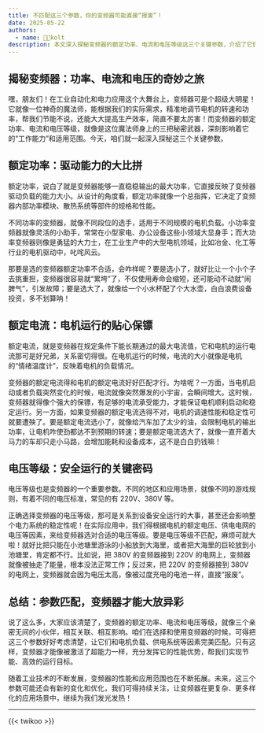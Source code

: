 ```yaml
---
title: 不匹配这三个参数，你的变频器可能直接“报废”！
date: 2025-05-22
authors:
  - name: 🧑‍💼kolt
description: 本文深入探秘变频器的额定功率、电流和电压等级这三个关键参数，介绍了它们对变频器“工作能力”和适用范围的影响，阐述了选择不合适参数带来的问题，强调参数匹配对变频器发挥性能优势以实现节能、高效运行目标的重要性，还提及未来这三个参数可能有新变化和优化。
---
```


## 揭秘变频器：功率、电流和电压的奇妙之旅
嘿，朋友们！在工业自动化和电力应用这个大舞台上，变频器可是个超级大明星！它就像一位神奇的魔法师，能根据我们的实际需求，精准地调节电机的转速和功率，帮我们节能不说，还能大大提高生产效率，简直不要太厉害！而变频器的额定功率、电流和电压等级，就像是这位魔法师身上的三把秘密武器，深刻影响着它的“工作能力”和适用范围。今天，咱们就一起深入探秘这三个关键参数。

## 额定功率：驱动能力的大比拼
额定功率，说白了就是变频器能够一直稳稳输出的最大功率，它直接反映了变频器驱动负载的能力大小。从设计的角度看，额定功率就像一个总指挥，它决定了变频器内部功率模块、散热系统等部件的规格和性能。

不同功率的变频器，就像不同段位的选手，适用于不同规模的电机负载。小功率变频器就像灵活的小助手，常常在小型家电、办公设备这些小领域大显身手；而大功率变频器则像是勇猛的大力士，在工业生产中的大型电机领域，比如冶金、化工等行业的电机驱动中，叱咤风云。

那要是选的变频器额定功率不合适，会咋样呢？要是选小了，就好比让一个小个子去挑重担，变频器很容易就“累垮”了，不仅使用寿命会缩短，还可能动不动就“闹脾气”，引发故障；要是选大了，就像给一个小水杯配了个大水壶，白白浪费设备投资，多不划算呐！

## 额定电流：电机运行的贴心保镖
额定电流，就是变频器在规定条件下能长期通过的最大电流值，它和电机的运行电流那可是好兄弟，关系密切得很。在电机运行的时候，电流的大小就像是电机的“情绪温度计”，反映着电机的负载情况。

变频器的额定电流得和电机的额定电流好好匹配才行。为啥呢？一方面，当电机启动或者负载突然变化的时候，电流就像突然爆发的小宇宙，会瞬间增大。这时候，变频器就得像个强大的保镖，有足够的电流承受能力，才能保证电机顺利启动和稳定运行。另一方面，如果变频器的额定电流选得不对，电机的调速性能和稳定性可就要遭殃了。要是额定电流选小了，就像给汽车加了太少的油，会限制电机的输出功率，让电机咋使劲都达不到预期的转速；要是额定电流选大了，就像一直开着大马力的车却只走小马路，会增加能耗和设备成本，这不是白白扔钱嘛！

## 电压等级：安全运行的关键密码
电压等级也是变频器的一个重要参数。不同的地区和应用场景，就像不同的游戏规则，有着不同的电压标准，常见的有 220V、380V 等。

正确选择变频器的电压等级，那可是关系到设备安全运行的大事，甚至还会影响整个电力系统的稳定性呢！在实际应用中，我们得根据电机的额定电压、供电电网的电压等因素，来给变频器选对合适的电压等级。要是电压等级不匹配，麻烦可就大啦！就好比把只能在小池塘里游泳的小船放到大海里，或者把大海里的巨轮放到小池塘里，肯定都不行。比如说，把 380V 的变频器接到 220V 的电网上，变频器就像被抽走了能量，根本没法正常工作；反过来，把 220V 的变频器接到 380V 的电网上，变频器就会因为电压太高，像被过度充电的电池一样，直接“报废”。

## 总结：参数匹配，变频器才能大放异彩
说了这么多，大家应该清楚了，变频器的额定功率、电流和电压等级，就像三个亲密无间的小伙伴，相互关联、相互影响。咱们在选择和使用变频器的时候，可得把这三个参数好好考虑清楚，让它们和电机负载、供电系统等因素完美匹配。只有这样，变频器才能像被激活了超能力一样，充分发挥它的性能优势，帮我们实现节能、高效的运行目标。

随着工业技术的不断发展，变频器的性能和应用范围也在不断拓展。未来，这三个参数可能还会有新的变化和优化，我们可得持续关注，让变频器在更复杂、更多样化的应用场景中，继续为我们发光发热！

---

{{< twikoo >}}